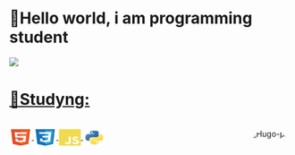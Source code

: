 # 👾Hello world, i am programming student

<div align="left">
  <a href="https://github.com/hugoathos">
  <img height="180em" src="https://github-readme-stats.vercel.app/api?username=hugoathos&show_icons=true&theme=graywhite&include_all_commits=true&count_private=true"/>
 
# 📒Studyng:

<div>
  <div style="display: inline_block"><br>
  <img align="center" alt="Hugo-HTML" height="30" width="40" src="https://raw.githubusercontent.com/devicons/devicon/master/icons/html5/html5-original.svg">
  <img align="center" alt="Hugo-CSS" height="30" width="40" src="https://raw.githubusercontent.com/devicons/devicon/master/icons/css3/css3-original.svg">
    <img align="center" alt="Hugo-Js" height="30" width="40" src="https://raw.githubusercontent.com/devicons/devicon/master/icons/javascript/javascript-plain.svg">
  <img align="center" alt="Hugo-Python" height="30" width="40" src="https://raw.githubusercontent.com/devicons/devicon/master/icons/python/python-original.svg">
  <img align="right" alt="Hugo-pic" height="150" style="border-radius:50px;" src="https://c.tenor.com/fS2VWhhKhU4AAAAM/rei-ayanami-rei.gif">
</div>
  </div>
  
  
